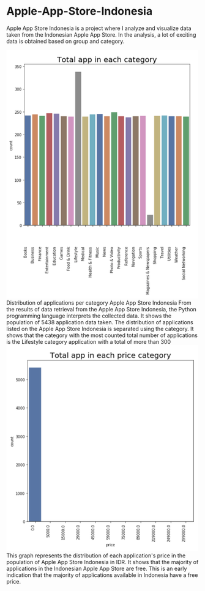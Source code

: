 # Apple-App-Store-Indonesia
Apple App Store Indonesia is a project where I analyze and visualize data taken from the Indonesian Apple App Store. In the analysis, a lot of exciting data is obtained based on group and category.

<img src ="images/distribution_all.png" width="500">
Distribution of applications per category Apple App Store Indonesia From the results of data retrieval from the Apple App Store Indonesia, the Python programming language interprets the collected data. It shows the population of 5438 application data taken. The distribution of applications listed on the Apple App Store Indonesia is separated using the category. It shows that the category with the most counted total number of applications is the Lifestyle category application with a total of more than 300


<img src ="images/distribution_price.png" width="500">
This graph represents the distribution of each application's price in the population of Apple App Store Indonesia in IDR. It shows that the majority of applications in the Indonesian Apple App Store are free. This is an early indication that the majority of applications available in Indonesia have a free price.
